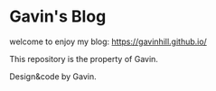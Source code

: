 # Gavin's Blog

welcome to enjoy my blog: https://gavinhill.github.io/
  
This repository is the property of Gavin.  
  
Design&code by Gavin.  
